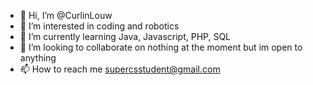 - 👋 Hi, I’m @CurlinLouw
- 👀 I’m interested in coding and robotics
- 🌱 I’m currently learning Java, Javascript, PHP, SQL
- 💞️ I’m looking to collaborate on nothing at the moment but im open to anything
- 📫 How to reach me supercsstudent@gmail.com

<!---
CurlinLouw/CurlinLouw is a ✨ special ✨ repository because its `README.md` (this file) appears on your GitHub profile.
You can click the Preview link to take a look at your changes.
--->
